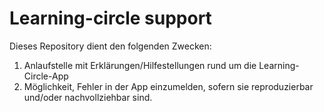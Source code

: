 # Learning-circle support

Dieses Repository dient den folgenden Zwecken:

1. Anlaufstelle mit Erklärungen/Hilfestellungen rund um die Learning-Circle-App
2. Möglichkeit, Fehler in der App einzumelden, sofern sie reproduzierbar und/oder nachvollziehbar sind.

